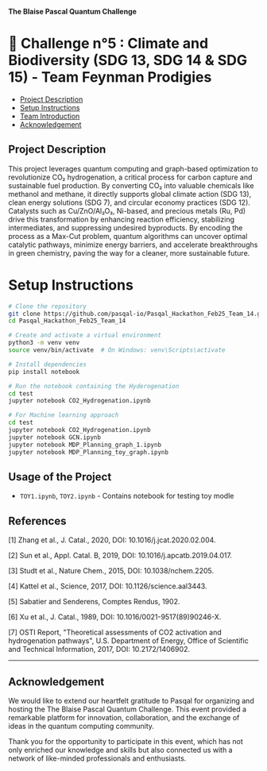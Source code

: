 **The Blaise Pascal Quantum Challenge**
# :space_invader: Challenge n°5 : Climate and Biodiversity (SDG 13, SDG 14 & SDG 15) - Team Feynman Prodigies 

  - [Project Description](#Projectdescription)
- [ Setup Instructions](#SetupInstructions)
-  [Team Introduction](#team-introduction)
- [Acknowledgement](#Acknowledgement)







## Project Description 

This project leverages quantum computing and graph-based optimization to revolutionize CO₂ hydrogenation, a critical process for carbon capture and sustainable fuel production. By converting CO₂ into valuable chemicals like methanol and methane, it directly supports global climate action (SDG 13), clean energy solutions (SDG 7), and circular economy practices (SDG 12). Catalysts such as Cu/ZnO/Al₂O₃, Ni-based, and precious metals (Ru, Pd) drive this transformation by enhancing reaction efficiency, stabilizing intermediates, and suppressing undesired byproducts. By encoding the process as a Max-Cut problem, quantum algorithms can uncover optimal catalytic pathways, minimize energy barriers, and accelerate breakthroughs in green chemistry, paving the way for a cleaner, more sustainable future.



# Setup Instructions
```bash
# Clone the repository
git clone https://github.com/pasqal-io/Pasqal_Hackathon_Feb25_Team_14.git
cd Pasqal_Hackathon_Feb25_Team_14

# Create and activate a virtual environment
python3 -m venv venv
source venv/bin/activate  # On Windows: venv\Scripts\activate

# Install dependencies
pip install notebook

# Run the notebook containing the Hyderogenation 
cd test
jupyter notebook CO2_Hydrogenation.ipynb

# For Machine learning approach
cd test
jupyter notebook CO2_Hydrogenation.ipynb
jupyter notebook GCN.ipynb
jupyter notebook MDP_Planning_graph_1.ipynb
jupyter notebook MDP_Planning_toy_graph.ipynb
```
## Usage of the Project
- `TOY1.ipynb`, `TOY2.ipynb`  - Contains notebook for testing toy modle
## References

[1] Zhang et al., J. Catal., 2020, DOI: 10.1016/j.jcat.2020.02.004.

[2] Sun et al., Appl. Catal. B, 2019, DOI: 10.1016/j.apcatb.2019.04.017.

[3] Studt et al., Nature Chem., 2015, DOI: 10.1038/nchem.2205.

[4] Kattel et al., Science, 2017, DOI: 10.1126/science.aal3443.

[5] Sabatier and Senderens, Comptes Rendus, 1902.

[6] Xu et al., J. Catal., 1989, DOI: 10.1016/0021-9517(89)90246-X.

[7] OSTI Report, "Theoretical assessments of CO2 activation and hydrogenation pathways", U.S. Department of Energy, Office of Scientific and Technical Information, 2017, DOI: 10.2172/1406902.

----------------------

## Acknowledgement
We would like to extend our heartfelt gratitude to Pasqal for organizing and hosting the The Blaise Pascal Quantum Challenge. This event provided a remarkable platform for innovation, collaboration, and the exchange of ideas in the quantum computing community.

Thank you for the opportunity to participate in this event, which has not only enriched our knowledge and skills but also connected us with a network of like-minded professionals and enthusiasts.

